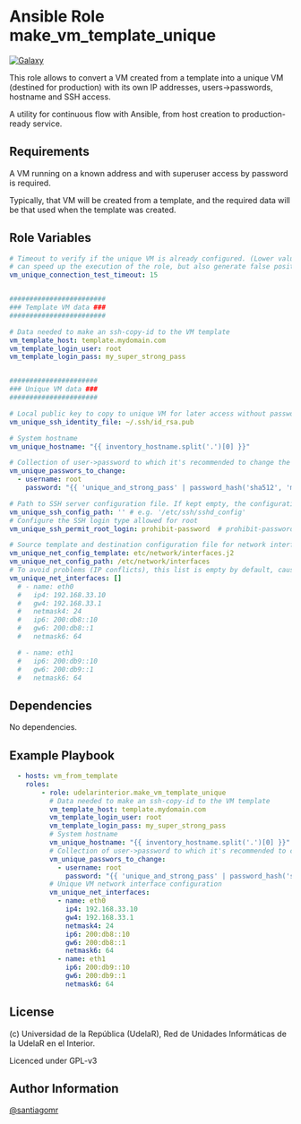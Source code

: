 Ansible Role make_vm_template_unique
=========

[![Galaxy](https://img.shields.io/badge/galaxy-UdelaRInterior.make__vm__template__unique-blue.svg)](https://galaxy.ansible.com/udelarinterior/make_vm_template_unique)

This role allows to convert a VM created from a template into a unique VM (destined for production) with its own IP addresses, users->passwords, hostname and SSH access.

A utility for continuous flow with Ansible, from host creation to production-ready service.


Requirements
------------

A VM running on a known address and with superuser access by password is required.

Typically, that VM will be created from a template, and the required data will be that used when the template was created.

Role Variables
--------------

```yaml
# Timeout to verify if the unique VM is already configured. (Lower values
# can speed up the execution of the role, but also generate false positives)
vm_unique_connection_test_timeout: 15


########################
### Template VM data ###
########################

# Data needed to make an ssh-copy-id to the VM template
vm_template_host: template.mydomain.com
vm_template_login_user: root
vm_template_login_pass: my_super_strong_pass


######################
### Unique VM data ###
######################

# Local public key to copy to unique VM for later access without password
vm_unique_ssh_identity_file: ~/.ssh/id_rsa.pub

# System hostname
vm_unique_hostname: "{{ inventory_hostname.split('.')[0] }}"

# Collection of user->password to which it's recommended to change the default password for security
vm_unique_passwors_to_change:
  - username: root
    password: "{{ 'unique_and_strong_pass' | password_hash('sha512', 'my_custom_salt') }}"

# Path to SSH server configuration file. If kept empty, the configuration task will be skipped
vm_unique_ssh_config_path: '' # e.g. '/etc/ssh/sshd_config'
# Configure the SSH login type allowed for root
vm_unique_ssh_permit_root_login: prohibit-password  # prohibit-password - no - yes

# Source template and destination configuration file for network interfaces
vm_unique_net_config_template: etc/network/interfaces.j2
vm_unique_net_config_path: /etc/network/interfaces
# To avoid problems (IP conflicts), this list is empty by default, causing the related task to be skipped
vm_unique_net_interfaces: []
  # - name: eth0
  #   ip4: 192.168.33.10
  #   gw4: 192.168.33.1
  #   netmask4: 24
  #   ip6: 200:db8::10
  #   gw6: 200:db8::1
  #   netmask6: 64

  # - name: eth1
  #   ip6: 200:db9::10
  #   gw6: 200:db9::1
  #   netmask6: 64
```

Dependencies
------------

No dependencies.

Example Playbook
----------------

```yaml
  - hosts: vm_from_template
    roles:
        - role: udelarinterior.make_vm_template_unique
          # Data needed to make an ssh-copy-id to the VM template
          vm_template_host: template.mydomain.com
          vm_template_login_user: root
          vm_template_login_pass: my_super_strong_pass
          # System hostname
          vm_unique_hostname: "{{ inventory_hostname.split('.')[0] }}"
          # Collection of user->password to which it's recommended to change the default password for security
          vm_unique_passwors_to_change:
            - username: root
              password: "{{ 'unique_and_strong_pass' | password_hash('sha512', 'my_custom_salt') }}"
          # Unique VM network interface configuration
          vm_unique_net_interfaces:
            - name: eth0
              ip4: 192.168.33.10
              gw4: 192.168.33.1
              netmask4: 24
              ip6: 200:db8::10
              gw6: 200:db8::1
              netmask6: 64
            - name: eth1
              ip6: 200:db9::10
              gw6: 200:db9::1
              netmask6: 64
```

License
-------

(c) Universidad de la República (UdelaR), Red de Unidades Informáticas de la UdelaR en el Interior.

Licenced under GPL-v3

Author Information
------------------

[@santiagomr](https://github.com/santiagomr)
